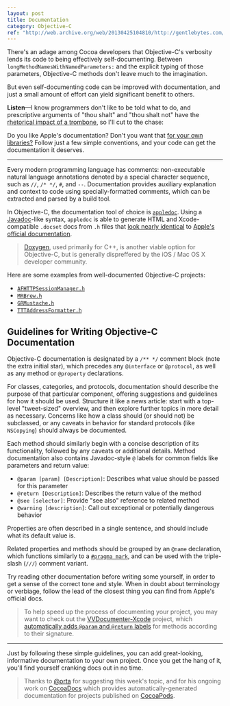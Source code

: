 ```yaml
---
layout: post
title: Documentation
category: Objective-C
ref: "http://web.archive.org/web/20130425104810/http://gentlebytes.com/appledoc-docs-comments/"
---
```


There's an adage among Cocoa developers that Objective-C's verbosity lends its code to being effectively self-documenting. Between `longMethodNamesWithNamedParameters:` and the explicit typing of those parameters, Objective-C methods don't leave much to the imagination.

But even self-documenting code can be improved with documentation, and just a small amount of effort can yield significant benefit to others.

**Listen**—I know programmers don't like to be told what to do, and prescriptive arguments of "thou shalt" and "thou shalt not" have the [rhetorical impact of a trombone](http://www.youtube.com/watch?v=ss2hULhXf04), so I'll cut to the chase:

Do you like Apple's documentation? Don't you want that [for your own libraries?](http://cocoadocs.org/docsets/AFNetworking/1.3.1/Classes/AFHTTPClient.html) Follow just a few simple conventions, and your code can get the documentation it deserves.

---

Every modern programming language has comments: non-executable natural language annotations denoted by a special character sequence, such as `//`, `/* */`, `#`, and `--`. Documentation provides auxiliary explanation and context to code using specially-formatted comments, which can be extracted and parsed by a build tool.

In Objective-C, the documentation tool of choice is [`appledoc`](https://github.com/tomaz/appledoc). Using a [Javadoc](http://en.wikipedia.org/wiki/Javadoc)-like syntax, `appledoc` is able to generate HTML and Xcode-compatible `.docset` docs from `.h` files that [look nearly identical](http://cocoadocs.org/docsets/AFNetworking/1.3.1/Classes/AFHTTPClient.html) to [Apple's official documentation](https://developer.apple.com/library/mac/#documentation/Cocoa/Reference/Foundation/Classes/NSArray_Class/NSArray.html).

> [Doxygen](http://www.stack.nl/~dimitri/doxygen/), used primarily for C++, is another viable option for Objective-C, but is generally dispreffered by the iOS / Mac OS X developer community.

Here are some examples from well-documented Objective-C projects:

- [`AFHTTPSessionManager.h`](https://github.com/AFNetworking/AFNetworking/blob/master/AFNetworking/AFHTTPSessionManager.h)
- [`MRBrew.h`](https://github.com/marcransome/MRBrew/blob/master/MRBrew/MRBrew.h)
- [`GRMustache.h`](https://github.com/groue/GRMustache/blob/master/src/classes/GRMustache.h)
- [`TTTAddressFormatter.h`](https://github.com/mattt/FormatterKit/blob/master/FormatterKit/TTTAddressFormatter.h)

## Guidelines for Writing Objective-C Documentation

Objective-C documentation is designated by a `/** */` comment block (note the extra initial star), which precedes any `@interface` or `@protocol`, as well as any method or `@property` declarations.

For classes, categories, and protocols, documentation should describe the purpose of that particular component, offering suggestions and guidelines for how it should be used. Structure it like a news article: start with a top-level "tweet-sized" overview, and then explore further topics in more detail as necessary. Concerns like how a class should (or should not) be subclassed, or any caveats in behavior for standard protocols (like `NSCopying`) should always be documented.

Each method should similarly begin with a concise description of its functionality, followed by any caveats or additional details. Method documentation also contains Javadoc-style `@` labels for common fields like parameters and return value:

- `@param [param] [Description]`: Describes what value should be passed for this parameter
- `@return [Description]`: Describes the return value of the method
- `@see [selector]`: Provide "see also" reference to related method
- `@warning [description]`: Call out exceptional or potentially dangerous behavior

Properties are often described in a single sentence, and should include what its default value is.

Related properties and methods should be grouped by an `@name` declaration, which functions similarly to a [`#pragma mark`](http://nshipster.com/pragma/), and can be used with the triple-slash (`///`) comment variant.

Try reading other documentation before writing some yourself, in order to get a sense of the correct tone and style. When in doubt about terminology or verbiage, follow the lead of the closest thing you can find from Apple's official docs.

> To help speed up the process of documenting your project, you may want to check out the [VVDocumenter-Xcode](https://github.com/onevcat/VVDocumenter-Xcode) project, which [automatically adds `@param` and `@return` labels](https://raw.github.com/onevcat/VVDocumenter-Xcode/master/ScreenShot.gif) for methods according to their signature.

---

Just by following these simple guidelines, you can add great-looking, informative documentation to your own project. Once you get the hang of it, you'll find yourself cranking docs out in no time.

> Thanks to [@orta](https://github.com/orta) for suggesting this week's topic, and for his ongoing work on [CocoaDocs](http://cocoadocs.org) which provides automatically-generated documentation for projects published on [CocoaPods](http://cocoapods.org).
